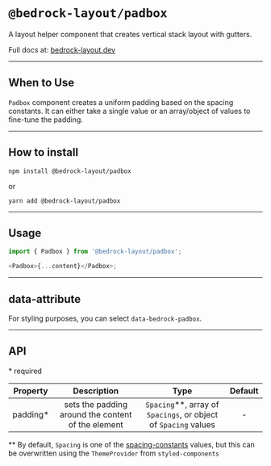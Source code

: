 # `@bedrock-layout/padbox`

A layout helper component that creates vertical stack layout with gutters.

Full docs at: [bedrock-layout.dev](https://bedrock-layout.dev/)

---

## When to Use

`Padbox` component creates a uniform padding based on the spacing constants. It can either take a single value or an array/object of values to fine-tune the padding.


---
## How to install

`npm install @bedrock-layout/padbox`

or

`yarn add @bedrock-layout/padbox`

---

## Usage

```javascript
import { Padbox } from '@bedrock-layout/padbox';

<Padbox>{...content}</Padbox>;
```

---

## data-attribute

For styling purposes, you can select `data-bedrock-padbox`.

---

## API

\* required

| Property  | Description                                        | Type                                                              | Default |
| :-------: | :------------------------------------------------: | :----------------------------------------------------------:      | :-----: |
| padding\* | sets the padding around the content of the element | `Spacing`\*\*, array of `Spacings`, or object of `Spacing` values | -       |

\*\* By default, `Spacing` is one of the [spacing-constants](https://github.com/Bedrock-Layouts/Bedrock/tree/main/packages/spacing-constants) values, but this can be overwritten using the `ThemeProvider` from `styled-components`
